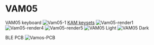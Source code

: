 # VAM05
VAM05 keyboard
![Vam05-1](https://github.com/user-attachments/assets/fcd82e2c-0d48-4d0b-b354-57c74ad60753)
[KAM keysets](https://yuzukeycaps.com/c/39a9532a-d1c5-4887-9ed3-63e4ad65b7fd)
![Vam05-render1](https://github.com/user-attachments/assets/42ce3c60-f0ef-4eb0-91e2-54df2f6e70b6)
![Vam05-render4](https://github.com/user-attachments/assets/6c65df77-acb4-4914-824e-bd82da1cc24a)
![Vam05-render5](https://github.com/user-attachments/assets/26cc7b8e-7b9e-4408-962e-33d563ccaabd)
![VAM05 Light](https://github.com/user-attachments/assets/75540f0f-d320-4e8a-960c-d558c84fece2)
![VAM05 Dark](https://github.com/user-attachments/assets/2c5dd5e2-82d4-4cd6-8aff-0fbca5fe9e01)

BLE PCB
![Vamos-PCB](https://github.com/user-attachments/assets/1c101c14-25ae-4fa8-9ea5-07a872c52f03)
